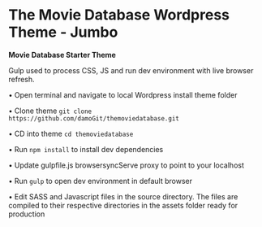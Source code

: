 # The Movie Database Wordpress Theme - Jumbo
**Movie Database Starter Theme**

Gulp used to process CSS, JS and run dev environment with live browser refresh.

• Open terminal and navigate to local Wordpress install theme folder

• Clone theme `git clone https://github.com/damoGit/themoviedatabase.git`

• CD into theme `cd themoviedatabase`

• Run `npm install` to install dev dependencies 

• Update gulpfile.js browsersyncServe proxy to point to your localhost

• Run `gulp` to open dev environment in default browser

• Edit SASS and Javascript files in the source directory. The files are compiled to their respective directories in the assets folder ready for production
